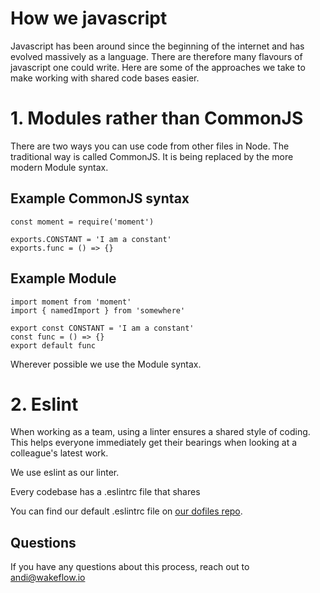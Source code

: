 # How we javascript

Javascript has been around since the beginning of the internet and has evolved massively as a language. There are therefore many flavours of javascript one could write. Here are some of the approaches we take to make working with shared code bases easier.

# 1. Modules rather than CommonJS

There are two ways you can use code from other files in Node. The traditional way is called CommonJS. It is being replaced by the more modern Module syntax.

## Example CommonJS syntax
```
const moment = require('moment')

exports.CONSTANT = 'I am a constant'
exports.func = () => {}
```

## Example Module 
```
import moment from 'moment'
import { namedImport } from 'somewhere'

export const CONSTANT = 'I am a constant'
const func = () => {}
export default func
```

Wherever possible we use the Module syntax.

# 2. Eslint

When working as a team, using a linter ensures a shared style of coding. This helps everyone immediately get their bearings when looking at a colleague's latest work. 

We use eslint as our linter. 

Every codebase has a .eslintrc file that shares

You can find our default .eslintrc file on [our dofiles repo]().


## Questions
If you have any questions about this process, reach out to andi@wakeflow.io

